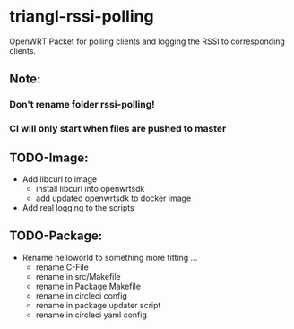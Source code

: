 # triangl-rssi-polling
OpenWRT Packet for polling clients and logging the RSSI to corresponding clients.


## Note:
### Don't rename folder rssi-polling!

### CI will only start when files are pushed to master

## TODO-Image:
- Add libcurl to image
    - install libcurl into openwrtsdk
    - add updated openwrtsdk to docker image
- Add real logging to the scripts

## TODO-Package:
- Rename helloworld to something more fitting ...
    - rename C-File
    - rename in src/Makefile
    - rename in Package Makefile
    - rename in circleci config
    - rename in package updater script
    - rename in circleci yaml config
    


